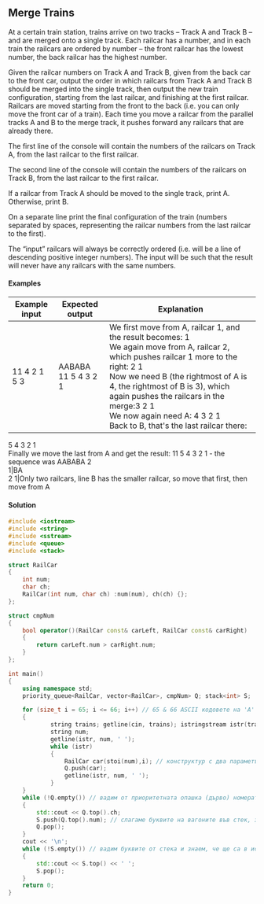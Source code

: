 ## Merge Trains
At a certain train station, trains arrive on two tracks – Track A and Track B – and are merged onto a single track. Each railcar has a number, and in each train the railcars are ordered by number – the front railcar has the lowest number, the back railcar has the highest number.

Given the railcar numbers on Track A and Track B, given from the back car to the front car, output the order in which railcars from Track A and Track B should be merged into the single track, then output the new train configuration, starting from the last railcar, and finishing at the first railcar. Railcars are moved starting from the front to the back (i.e. you can only move the front car of a train). Each time you move a railcar from the parallel tracks A and B to the merge track, it pushes forward any railcars that are already there.

The first line of the console will contain the numbers of the railcars on Track A, from the last railcar to the first railcar.

The second line of the console will contain the numbers of the railcars on Track B, from the last railcar to the first railcar.

If a railcar from Track A should be moved to the single track, print A. Otherwise, print B. 

On a separate line print the final configuration of the train (numbers separated by spaces, representing the railcar numbers from the last railcar to the first).

The “input” railcars will always be correctly ordered (i.e. will be a line of descending positive integer numbers). The input will be such that the result will never have any railcars with the same numbers.

#### Examples

Example input|Expected output|Explanation
-|-|-
11 4 2 1<br>5 3|AABABA<br>11 5 4 3 2 1|We first move from A, railcar 1, and the result becomes: 1<br>We again move from A, railcar 2, which pushes railcar 1 more to the right: 2 1<br>Now we need B (the rightmost of A is 4, the rightmost of B is 3), which again pushes the railcars in the merge:3 2 1<br>We now again need A: 4 3 2 1<br>Back to B, that's the last railcar there:
5 4 3 2 1<br>Finally we move the last from A and get the result: 11 5 4 3 2 1 - the sequence was AABABA
2<br>1|BA<br>2 1|Only two railcars, line B has the smaller railcar, so move that first, then move from A

#### Solution

```cpp
#include <iostream>
#include <string>
#include <sstream>
#include <queue>
#include <stack>

struct RailCar
{
	int num;
	char ch;
	RailCar(int num, char ch) :num(num), ch(ch) {};
};

struct cmpNum
{
	bool operator()(RailCar const& carLeft, RailCar const& carRight)
	{
		return carLeft.num > carRight.num;
	}
};

int main()
{
	using namespace std;
	priority_queue<RailCar, vector<RailCar>, cmpNum> Q; stack<int> S;

	for (size_t i = 65; i <= 66; i++) // 65 & 66 ASCII кодовете на 'A' и 'B'
	{		
			string trains; getline(cin, trains); istringstream istr(trains);
			string num;
			getline(istr, num, ' ');
			while (istr)
			{
				RailCar car(stoi(num),i); // конструктур с два параметъра, i е ASCII кода на желаната буква
				Q.push(car);
				getline(istr, num, ' ');
			}		
	}	
	while (!Q.empty()) // вадим от приоритетната опашка (дърво) номерата на вагоните
	{
		std::cout << Q.top().ch;
		S.push(Q.top().num); // слагаме буквите на вагоните във стек, защото ще ни трябват в обратен ред
		Q.pop();
	}
	cout << '\n';
	while (!S.empty()) // вадим буквите от стека и знаем, че ще са в искания ред
	{
		std::cout << S.top() << ' ';
		S.pop();
	}
	return 0;
}
```
